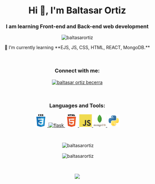 <h1 align="center">Hi 👋, I'm Baltasar Ortiz</h1>
<h3 align="center">I am learning Front-end and Back-end web development</h3>

<p align="center"> <img src="https://komarev.com/ghpvc/?username=baltasarortiz&label=Profile%20views&color=0e75b6&style=flat" alt="baltasarortiz" /> </p>

<p align="center">
    🌱 I’m currently learning **EJS, JS, CSS, HTML, REACT, MongoDB.**
</p>

<br>

<h3 align="center">Connect with me:</h3>
<p align="center">
<a href="https://www.linkedin.com/in/baltasar-ortiz-becerra-216113255/" target="blank"><img align="center" src="https://raw.githubusercontent.com/rahuldkjain/github-profile-readme-generator/master/src/images/icons/Social/linked-in-alt.svg" alt="baltasar ortiz becerra" height="30" width="40" /></a>
</p>

<br>

<h3 align="center">Languages and Tools:</h3>
<p align="center"> <a href="https://www.w3schools.com/css/" target="_blank" rel="noreferrer"> <img src="https://raw.githubusercontent.com/devicons/devicon/master/icons/css3/css3-original-wordmark.svg" alt="css3" width="40" height="40"/> </a> <a href="https://flask.palletsprojects.com/" target="_blank" rel="noreferrer"> <img src="https://www.vectorlogo.zone/logos/pocoo_flask/pocoo_flask-icon.svg" alt="flask" width="40" height="40"/> </a> <a href="https://www.w3.org/html/" target="_blank" rel="noreferrer"> <img src="https://raw.githubusercontent.com/devicons/devicon/master/icons/html5/html5-original-wordmark.svg" alt="html5" width="40" height="40"/> </a> <a href="https://developer.mozilla.org/en-US/docs/Web/JavaScript" target="_blank" rel="noreferrer"> <img src="https://raw.githubusercontent.com/devicons/devicon/master/icons/javascript/javascript-original.svg" alt="javascript" width="40" height="40"/> </a> <a href="https://www.mongodb.com/" target="_blank" rel="noreferrer"> <img src="https://raw.githubusercontent.com/devicons/devicon/master/icons/mongodb/mongodb-original-wordmark.svg" alt="mongodb" width="40" height="40"/> </a> <a href="https://www.python.org" target="_blank" rel="noreferrer"> <img src="https://raw.githubusercontent.com/devicons/devicon/master/icons/python/python-original.svg" alt="python" width="40" height="40"/> </a> </p>
<br>
<p align="center">&nbsp;<img align="center" src="https://github-readme-stats.vercel.app/api?username=baltasarortiz&show_icons=true&locale=en" alt="baltasarortiz" /></p>
<p align="center">&nbsp;<img align="center"
        src="https://github-readme-stats.vercel.app/api?username=baltasarortiz&show_icons=true&theme=dark&locale=en"
        alt="baltasarortiz" /></p>
<br>
<p align="center"><img align="center" src="https://tenor.com/es/view/coding-gif-25731151.gif" width="400"/></p>
